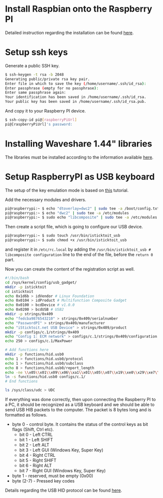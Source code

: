 # Install Raspbian onto the Raspberry PI

Detailed instruction regarding the installation can be found [here](https://www.raspberrypi.org/documentation/installation/installing-images/).

# Setup ssh keys
Generate a public SSH key.

```Bash
$ ssh-keygen -t rsa -b 2048
Generating public/private rsa key pair.
Enter file in which to save the key (/home/username/.ssh/id_rsa): 
Enter passphrase (empty for no passphrase): 
Enter same passphrase again: 
Your identification has been saved in /home/username/.ssh/id_rsa.
Your public key has been saved in /home/username/.ssh/id_rsa.pub.
```

And copy it to your Raspberry PI device.

```Bash
$ ssh-copy-id pi@[raspberryPiUrl]
pi@[raspberryPiUrl]'s password: 
```

# Installing Waveshare 1.44" libraries

The libraries must be installed according to the information available [here](https://www.waveshare.com/wiki/1.44inch_LCD_HAT).

# Setup RaspberryPI as USB keyboard

The setup of the key emulation mode is based on [this](https://randomnerdtutorials.com/raspberry-pi-zero-usb-keyboard-hid/) tutorial.

Add the necessary modules and drivers.

```Bash
pi@raspberrypi:~ $ echo "dtoverlay=dwc2" | sudo tee -a /boot/config.txt
pi@raspberrypi:~ $ echo "dwc2" | sudo tee -a /etc/modules
pi@raspberrypi:~ $ sudo echo "libcomposite" | sudo tee -a /etc/modules
```

Then create a script file, which is going to configure our USB device.

```Bash
pi@raspberrypi:~ $ sudo touch /usr/bin/isticktoit_usb
pi@raspberrypi:~ $ sudo chmod +x /usr/bin/isticktoit_usb
```

and register it in `/etc/rc.local` by adding the `/usr/bin/isticktoit_usb # libcomposite configuration` line to the end of the file, before the `return 0` part.

Now you can create the content of the registration script as well.

```Bash
#!/bin/bash
cd /sys/kernel/config/usb_gadget/
mkdir -p isticktoit
cd isticktoit
echo 0x1d6b > idVendor # Linux Foundation
echo 0x0104 > idProduct # Multifunction Composite Gadget
echo 0x0100 > bcdDevice # v1.0.0
echo 0x0200 > bcdUSB # USB2
mkdir -p strings/0x409
echo "fedcba9876543210" > strings/0x409/serialnumber
echo "PasswordPI" > strings/0x409/manufacturer
echo "iSticktoit.net USB Device" > strings/0x409/product
mkdir -p configs/c.1/strings/0x409
echo "Config 1: ECM network" > configs/c.1/strings/0x409/configuration
echo 250 > configs/c.1/MaxPower

# Add functions here
mkdir -p functions/hid.usb0
echo 1 > functions/hid.usb0/protocol
echo 1 > functions/hid.usb0/subclass
echo 8 > functions/hid.usb0/report_length
echo -ne \\x05\\x01\\x09\\x06\\xa1\\x01\\x05\\x07\\x19\\xe0\\x29\\xe7\\x15\\x00\\x25\\x01\\x75\\x01\\x95\\x08\\x81\\x02\\x95\\x01\\x75\\x08\\x81\\x03\\x95\\x05\\x75\\x01\\x05\\x08\\x19\\x01\\x29\\x05\\x91\\x02\\x95\\x01\\x75\\x03\\x91\\x03\\x95\\x06\\x75\\x08\\x15\\x00\\x25\\x65\\x05\\x07\\x19\\x00\\x29\\x65\\x81\\x00\\xc0 > functions/hid.usb0/report_desc
ln -s functions/hid.usb0 configs/c.1/
# End functions

ls /sys/class/udc > UDC
```

If everything was done correctly, then upon connecting the Raspberry PI to a PC, it should be recognized as a USB keyboard and we should be able to send USB HIB packets to the computer. The packet is 8 bytes long and is formatted as follows.

* byte 0 - control byte. It contains the status of the control keys as bit flags (Shift, Ctrl etc).
  * bit 0 - Left CTRL
  * bit 1 - Left SHIFT
  * bit 2 - Left ALT
  * bit 3 - Left GUI (Windows Key, Super Key)
  * bit 4 - Right CTRL
  * bit 5 - Right SHIFT
  * bit 6 - Right ALT
  * bit 7 - Right GUI (Windows Key, Super Key)
* byte 1 - reserved, must be empty (0x00)
* byte (2-7) - Pressed  key codes

Details regarding the USB HID protocol can be found [here](https://wiki.osdev.org/USB_Human_Interface_Devices).
